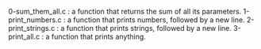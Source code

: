 0-sum_them_all.c : a function that returns the sum of all its parameters.
1-print_numbers.c : a function that prints numbers, followed by a new line.
2-print_strings.c : a function that prints strings, followed by a new line.
3-print_all.c : a function that prints anything.
